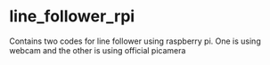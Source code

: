 # line_follower_rpi
Contains two codes for line follower using raspberry pi.
One is using webcam and the other is using official picamera

